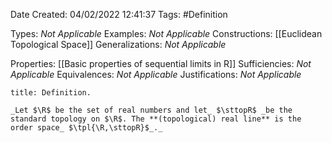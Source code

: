 <div class="topSpace"></div>

Date Created: 04/02/2022 12:41:37
Tags: #Definition

Types: _Not Applicable_
Examples: _Not Applicable_
Constructions: [[Euclidean Topological Space]]
Generalizations: _Not Applicable_

Properties: [[Basic properties of sequential limits in R]]
Sufficiencies: _Not Applicable_
Equivalences: _Not Applicable_
Justifications: _Not Applicable_

``` ad-Definition
title: Definition.

_Let $\R$ be the set of real numbers and let_ $\sttopR$ _be the standard topology on $\R$. The **(topological) real line** is the order space_ $\tpl{\R,\sttopR}$_._

```
